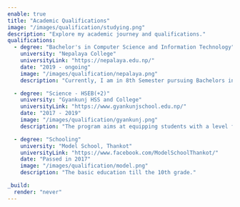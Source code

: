 ```yaml
---
enable: true
title: "Academic Qualifications"
image: "/images/qualification/studying.png"
description: "Explore my academic journey and qualifications."
qualifications:
  - degree: "Bachelor's in Computer Science and Information Technology"
    university: "Nepalaya College"
    universityLink: "https://nepalaya.edu.np/"
    date: "2019 - ongoing"
    image: "/images/qualification/nepalaya.png"
    description: "Currently, I am in 8th Semester pursuing Bachelors in Computer Science and Information Technology. This course is a four-year study offered by Tribhuvan University that aims to educate students with a broad understanding of computer science and information technology."

  - degree: "Science - HSEB(+2)"
    university: "Gyankunj HSS and College"
    universityLink: "https://www.gyankunjschool.edu.np/"
    date: "2017 - 2019"
    image: "/images/qualification/gyankunj.png"
    description: "The program aims at equipping students with a level fit for further studies in technology, medicine, engineering, biotechnology, and other non-science related subjects. In Science Stream, the students are divided into two groups: Physical and Biological."

  - degree: "Schooling"
    university: "Model School, Thankot"
    universityLink: "https://www.facebook.com/ModelSchoolThankot/"
    date: "Passed in 2017"
    image: "/images/qualification/model.png"
    description: "The basic education till the 10th grade."

_build:
  render: "never"
---
```


